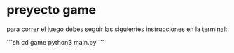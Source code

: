 # preyecto game

para correr el juego debes seguir las siguientes instrucciones en la terminal:
 
´´´sh
cd game
python3 main.py
´´´
